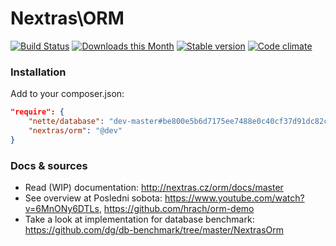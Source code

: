 Nextras\ORM
===========

[![Build Status](https://travis-ci.org/nextras/orm.svg?branch=master)](https://travis-ci.org/nextras/orm)
[![Downloads this Month](https://img.shields.io/packagist/dm/nextras/orm.svg?style=flat)](https://packagist.org/packages/nextras/orm)
[![Stable version](http://img.shields.io/packagist/v/nextras/orm.svg?style=flat)](https://packagist.org/packages/nextras/orm)
[![Code climate](http://img.shields.io/codeclimate/github/nextras/orm.svg?style=flat)](https://codeclimate.com/github/nextras/orm)


### Installation

Add to your composer.json:

```json
"require": {
	"nette/database": "dev-master#be800e5b6d7175ee7488e0c40cf37d91dc82ce22",
	"nextras/orm": "@dev"
}
```

### Docs & sources

- Read (WIP) documentation: http://nextras.cz/orm/docs/master
- See overview at Posledni sobota: https://www.youtube.com/watch?v=6MnONy6DTLs, https://github.com/hrach/orm-demo
- Take a look at implementation for database benchmark: https://github.com/dg/db-benchmark/tree/master/NextrasOrm
